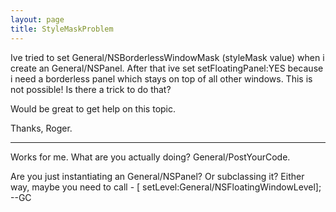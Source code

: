 ```yaml
---
layout: page
title: StyleMaskProblem
---
```



Ive tried to set General/NSBorderlessWindowMask (styleMask value) when i create an General/NSPanel.
After that ive set setFloatingPanel:YES because i need a borderless panel which stays on
top of all other windows. This is not possible!
Is there a trick to do that?

Would be great to get help on this topic.

Thanks, Roger.


----

Works for me. What are you actually doing? General/PostYourCode.

Are you just instantiating an General/NSPanel? Or subclassing it? Either way, maybe you need to call      - [<thePanel> setLevel:General/NSFloatingWindowLevel]; --GC
